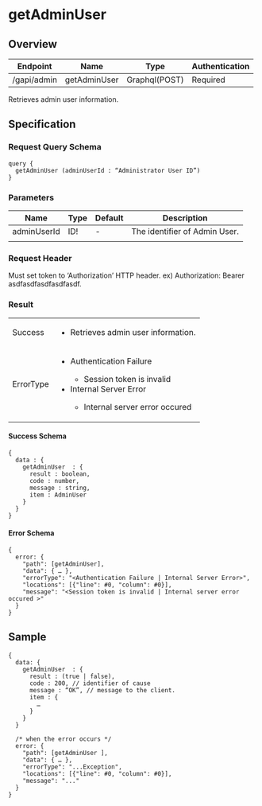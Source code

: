 # getAdminUser

## Overview

| Endpoint | Name | Type | Authentication |
| --- | --- | --- | --- |
| /gapi/admin | getAdminUser | Graphql(POST) | Required |

Retrieves admin user information.

## Specification

### Request Query Schema

```text
query {
  getAdminUser (adminUserId : “Administrator User ID”)
}
```

### Parameters

| Name | Type | Default | Description |
| --- | --- | --- | --- |
| adminUserId | ID! | - | The identifier of Admin User. |
|  |  |  |  |

### Request Header

Must set token to ‘Authorization’ HTTP header.
ex) Authorization: Bearer asdfasdfasdfasdfasdf.

### Result

<table>
<tr>
  <td>Success</td>
  <td><ul><li>Retrieves admin user information.</li></ul></td>
</tr>
<tr>
  <td>ErrorType</td>
  <td>
    <ul>
      <li>Authentication Failure</li>
      <ul>
        <li>Session token is invalid</li>
      </ul>
      <li>Internal Server Error</li>
      <ul>
        <li>Internal server error occured</li>
      </ul>
    </ul>
  </td>
  </tr>
</table>

#### Success Schema

```text
{
  data : {
    getAdminUser  : {
      result : boolean,
      code : number,
      message : string,
      item : AdminUser
    }
  }
}
```

#### Error Schema

```text
{
  error: {
    "path": [getAdminUser],
    "data": { … },
    "errorType": "<Authentication Failure | Internal Server Error>",
    "locations": [{"line": #0, "column": #0}],
    "message": "<Session token is invalid | Internal server error occured >"
  }
}
```

## Sample

```text
{
  data: {
    getAdminUser  : {
      result : (true | false),
      code : 200, // identifier of cause
      message : “OK”, // message to the client.
      item : {
        …
      }
    }
  }

  /* when the error occurs */
  error: {
    "path": [getAdminUser ],
    "data": { … },
    "errorType": "...Exception",
    "locations": [{"line": #0, "column": #0}],
    "message": "..."
  }
}
```


